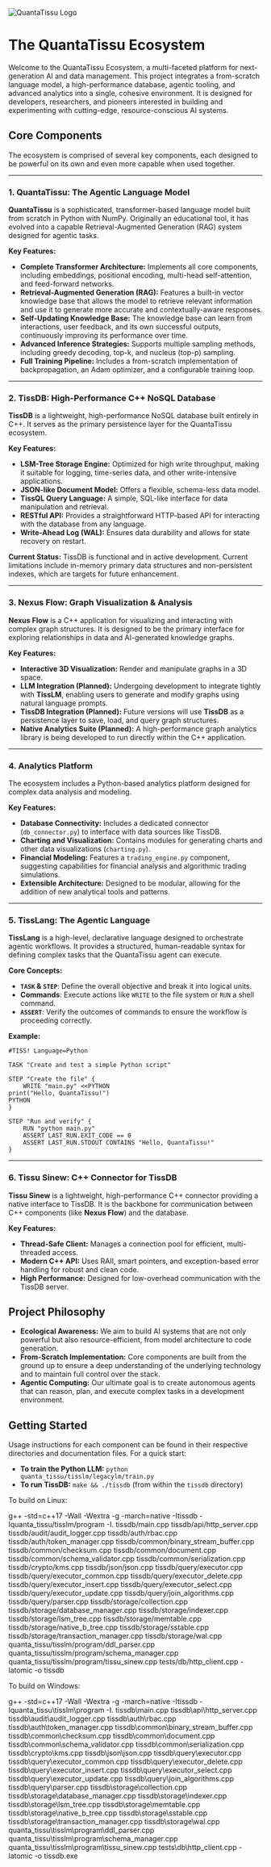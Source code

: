![QuantaTissu Logo](docs/images/tissdb_logo1.jpg)

# The QuantaTissu Ecosystem

Welcome to the QuantaTissu Ecosystem, a multi-faceted platform for next-generation AI and data management. This project integrates a from-scratch language model, a high-performance database, agentic tooling, and advanced analytics into a single, cohesive environment. It is designed for developers, researchers, and pioneers interested in building and experimenting with cutting-edge, resource-conscious AI systems.

## Core Components

The ecosystem is comprised of several key components, each designed to be powerful on its own and even more capable when used together.

---

### 1. QuantaTissu: The Agentic Language Model

**QuantaTissu** is a sophisticated, transformer-based language model built from scratch in Python with NumPy. Originally an educational tool, it has evolved into a capable Retrieval-Augmented Generation (RAG) system designed for agentic tasks.

**Key Features:**
*   **Complete Transformer Architecture:** Implements all core components, including embeddings, positional encoding, multi-head self-attention, and feed-forward networks.
*   **Retrieval-Augmented Generation (RAG):** Features a built-in vector knowledge base that allows the model to retrieve relevant information and use it to generate more accurate and contextually-aware responses.
*   **Self-Updating Knowledge Base:** The knowledge base can learn from interactions, user feedback, and its own successful outputs, continuously improving its performance over time.
*   **Advanced Inference Strategies:** Supports multiple sampling methods, including greedy decoding, top-k, and nucleus (top-p) sampling.
*   **Full Training Pipeline:** Includes a from-scratch implementation of backpropagation, an Adam optimizer, and a configurable training loop.

---

### 2. TissDB: High-Performance C++ NoSQL Database

**TissDB** is a lightweight, high-performance NoSQL database built entirely in C++. It serves as the primary persistence layer for the QuantaTissu ecosystem.

**Key Features:**
*   **LSM-Tree Storage Engine:** Optimized for high write throughput, making it suitable for logging, time-series data, and other write-intensive applications.
*   **JSON-like Document Model:** Offers a flexible, schema-less data model.
*   **TissQL Query Language:** A simple, SQL-like interface for data manipulation and retrieval.
*   **RESTful API:** Provides a straightforward HTTP-based API for interacting with the database from any language.
*   **Write-Ahead Log (WAL):** Ensures data durability and allows for state recovery on restart.

**Current Status:** TissDB is functional and in active development. Current limitations include in-memory primary data structures and non-persistent indexes, which are targets for future enhancement.

---

### 3. Nexus Flow: Graph Visualization & Analysis

**Nexus Flow** is a C++ application for visualizing and interacting with complex graph structures. It is designed to be the primary interface for exploring relationships in data and AI-generated knowledge graphs.

**Key Features:**
*   **Interactive 3D Visualization:** Render and manipulate graphs in a 3D space.
*   **LLM Integration (Planned):** Undergoing development to integrate tightly with **TissLM**, enabling users to generate and modify graphs using natural language prompts.
*   **TissDB Integration (Planned):** Future versions will use **TissDB** as a persistence layer to save, load, and query graph structures.
*   **Native Analytics Suite (Planned):** A high-performance graph analytics library is being developed to run directly within the C++ application.

---

### 4. Analytics Platform

The ecosystem includes a Python-based analytics platform designed for complex data analysis and modeling.

**Key Features:**
*   **Database Connectivity:** Includes a dedicated connector (`db_connector.py`) to interface with data sources like TissDB.
*   **Charting and Visualization:** Contains modules for generating charts and other data visualizations (`charting.py`).
*   **Financial Modeling:** Features a `trading_engine.py` component, suggesting capabilities for financial analysis and algorithmic trading simulations.
*   **Extensible Architecture:** Designed to be modular, allowing for the addition of new analytical tools and patterns.

---

### 5. TissLang: The Agentic Language

**TissLang** is a high-level, declarative language designed to orchestrate agentic workflows. It provides a structured, human-readable syntax for defining complex tasks that the QuantaTissu agent can execute.

**Core Concepts:**
*   **`TASK` & `STEP`**: Define the overall objective and break it into logical units.
*   **Commands**: Execute actions like `WRITE` to the file system or `RUN` a shell command.
*   **`ASSERT`**: Verify the outcomes of commands to ensure the workflow is proceeding correctly.

**Example:**
```tiss
#TISS! Language=Python

TASK "Create and test a simple Python script"

STEP "Create the file" {
    WRITE "main.py" <<PYTHON
print("Hello, QuantaTissu!")
PYTHON
}

STEP "Run and verify" {
    RUN "python main.py"
    ASSERT LAST_RUN.EXIT_CODE == 0
    ASSERT LAST_RUN.STDOUT CONTAINS "Hello, QuantaTissu!"
}
```

---

### 6. Tissu Sinew: C++ Connector for TissDB

**Tissu Sinew** is a lightweight, high-performance C++ connector providing a native interface to TissDB. It is the backbone for communication between C++ components (like **Nexus Flow**) and the database.

**Key Features:**
*   **Thread-Safe Client:** Manages a connection pool for efficient, multi-threaded access.
*   **Modern C++ API:** Uses RAII, smart pointers, and exception-based error handling for robust and clean code.
*   **High Performance:** Designed for low-overhead communication with the TissDB server.

## Project Philosophy

*   **Ecological Awareness:** We aim to build AI systems that are not only powerful but also resource-efficient, from model architecture to code generation.
*   **From-Scratch Implementation:** Core components are built from the ground up to ensure a deep understanding of the underlying technology and to maintain full control over the stack.
*   **Agentic Computing:** Our ultimate goal is to create autonomous agents that can reason, plan, and execute complex tasks in a development environment.

## Getting Started

Usage instructions for each component can be found in their respective directories and documentation files. For a quick start:

*   **To train the Python LLM:** `python quanta_tissu/tisslm/legacylm/train.py`
*   **To run TissDB:** `make && ./tissdb` (from within the `tissdb` directory)


To build on Linux:

g++ -std=c++17 -Wall -Wextra -g -march=native -Itissdb -Iquanta_tissu/tisslm/program -I. tissdb/main.cpp tissdb/api/http_server.cpp tissdb/audit/audit_logger.cpp tissdb/auth/rbac.cpp tissdb/auth/token_manager.cpp tissdb/common/binary_stream_buffer.cpp tissdb/common/checksum.cpp tissdb/common/document.cpp tissdb/common/schema_validator.cpp tissdb/common/serialization.cpp tissdb/crypto/kms.cpp tissdb/json/json.cpp tissdb/query/executor.cpp tissdb/query/executor_common.cpp tissdb/query/executor_delete.cpp tissdb/query/executor_insert.cpp tissdb/query/executor_select.cpp tissdb/query/executor_update.cpp tissdb/query/join_algorithms.cpp tissdb/query/parser.cpp tissdb/storage/collection.cpp tissdb/storage/database_manager.cpp tissdb/storage/indexer.cpp tissdb/storage/lsm_tree.cpp tissdb/storage/memtable.cpp tissdb/storage/native_b_tree.cpp tissdb/storage/sstable.cpp tissdb/storage/transaction_manager.cpp tissdb/storage/wal.cpp quanta_tissu/tisslm/program/ddl_parser.cpp quanta_tissu/tisslm/program/schema_manager.cpp quanta_tissu/tisslm/program/tissu_sinew.cpp tests/db/http_client.cpp -latomic -o tissdb

To build on Windows:

g++ -std=c++17 -Wall -Wextra -g -march=native -Itissdb -Iquanta_tissu\tisslm\program -I. tissdb\main.cpp tissdb\api\http_server.cpp tissdb\audit\audit_logger.cpp tissdb\auth\rbac.cpp tissdb\auth\token_manager.cpp tissdb\common\binary_stream_buffer.cpp tissdb\common\checksum.cpp tissdb\common\document.cpp tissdb\common\schema_validator.cpp tissdb\common\serialization.cpp tissdb\crypto\kms.cpp tissdb\json\json.cpp tissdb\query\executor.cpp tissdb\query\executor_common.cpp tissdb\query\executor_delete.cpp tissdb\query\executor_insert.cpp tissdb\query\executor_select.cpp tissdb\query\executor_update.cpp tissdb\query\join_algorithms.cpp tissdb\query\parser.cpp tissdb\storage\collection.cpp tissdb\storage\database_manager.cpp tissdb\storage\indexer.cpp tissdb\storage\lsm_tree.cpp tissdb\storage\memtable.cpp tissdb\storage\native_b_tree.cpp tissdb\storage\sstable.cpp tissdb\storage\transaction_manager.cpp tissdb\storage\wal.cpp quanta_tissu\tisslm\program\ddl_parser.cpp quanta_tissu\tisslm\program\schema_manager.cpp quanta_tissu\tisslm\program\tissu_sinew.cpp tests\db\http_client.cpp -latomic -o tissdb.exe



